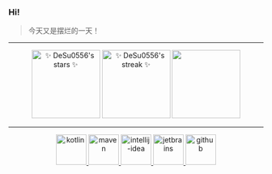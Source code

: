 ### Hi!

<div>
  
> 今天又是摆烂的一天！
  
</div>

<hr />

<div align="center">

</div>

<div align="center">
  
<img src="https://github-readme-stats.vercel.app/api?username=DeSu0556&show_icons=true&theme=tokyonight&hide_border=true" alt="✨ DeSu0556's stars ✨" height="135em"/>

<img src="https://github-readme-streak-stats.herokuapp.com?user=DeSu0556&theme=tokyonight&hide_border=true&border_radius=3.5" alt="✨ DeSu0556's streak ✨" height="135em"/>
  
<img src="https://github-readme-stats.vercel.app/api/top-langs/?username=DeSu0556&theme=tokyonight&show_icons=true&layout=compact&hide_border=true" height="135em"/>
 
</div>

<p align="center">
   <a href="https://github.com/DeSu0556">
    <imgsrc="https://github-profile-trophy.vercel.app/?username=DeSu0556&theme=onedark&no-frame=true&row=1&&margin-w=20&no-bg=true"/>
  </a>
</p>

<!--<img align="center" src="https://activity-graph.herokuapp.com/graph?username=DeSu0556&theme=react-dark" />-->

<hr />

<p align="center">

<!--<a href="https://www.java.com/">
   <img src="https://github.com/get-icon/geticon/raw/master/icons/java.svg" alt="java" width="60" height="60" />
</a>-->


<a href="https://kotlinlang.org/">
   <img src="https://github.com/get-icon/geticon/raw/master/icons/kotlin.svg" alt="kotlin" width="60" height="60" />
</a>


 <!--<a href="https://maven.apache.org/">
   <img src="https://github.com/get-icon/geticon/raw/master/icons/maven.svg" alt="maven" width="60" height="60" />
 </a>-->

 <a href="https://gradle.org/">
   <img src="https://github.com/get-icon/geticon/raw/master/icons/gradle.svg" alt="maven" width="60" height="60" />
 </a>


<a href="https://www.jetbrains.com/idea/">
   <img src="https://github.com/get-icon/geticon/raw/master/icons/intellij-idea.svg" alt="intellij-idea" width="60" height="60" />
</a>

<a href="https://www.jetbrains.com/">
   <img src="https://github.com/get-icon/geticon/raw/master/icons/jetbrains.svg" alt="jetbrains" width="60" height="60" />
</a>

<a href="https://github.com/DeSu0556">
   <img src="https://github.com/get-icon/geticon/raw/master/icons/github-icon.svg" alt="github" width="60" height="60" />
</a>

</p>
